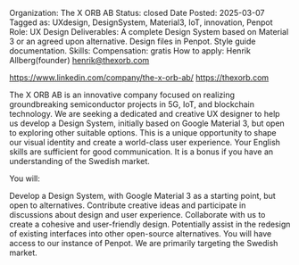 Organization: The X ORB AB
Status: closed
Date Posted: 2025-03-07
Tagged as: UXdesign, DesignSystem, Material3, IoT, innovation, Penpot
Role: UX Design
Deliverables:
A complete Design System based on Material 3 or an agreed upon alternative.
Design files in Penpot.
Style guide documentation.
Skills:
Compensation: gratis
How to apply:
Henrik Allberg(founder) henrik@thexorb.com

https://www.linkedin.com/company/the-x-orb-ab/ https://thexorb.com

The X ORB AB is an innovative company focused on realizing groundbreaking semiconductor projects in 5G, IoT, and blockchain technology. We are seeking a dedicated and creative UX designer to help us develop a Design System, initially based on Google Material 3, but open to exploring other suitable options. This is a unique opportunity to shape our visual identity and create a world-class user experience. Your English skills are sufficient for good communication. It is a bonus if you have an understanding of the Swedish market.

You will:

Develop a Design System, with Google Material 3 as a starting point, but open to alternatives.
Contribute creative ideas and participate in discussions about design and user experience.
Collaborate with us to create a cohesive and user-friendly design.
Potentially assist in the redesign of existing interfaces into other open-source alternatives.
You will have access to our instance of Penpot.
We are primarily targeting the Swedish market.
